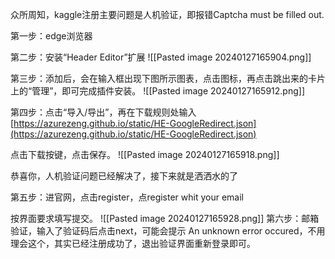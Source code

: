 众所周知，kaggle注册主要问题是人机验证，即报错Captcha must be filled out.

第一步：edge浏览器

第二步：安装“Header Editor”扩展
![[Pasted image 20240127165904.png]]

第三步：添加后，会在输入框出现下图所示图表，点击图标，再点击跳出来的卡片上的“管理”，即可完成插件安装。
![[Pasted image 20240127165912.png]]

第四步：点击“导入/导出”，再在下载规则处输入[https://azurezeng.github.io/static/HE-GoogleRedirect.json](https://azurezeng.github.io/static/HE-GoogleRedirect.json)

点击下载按键，点击保存。
![[Pasted image 20240127165918.png]]

恭喜你，人机验证问题已经解决了，接下来就是洒洒水的了

第五步：进官网，点击register，点register whit your email

按界面要求填写提交。
![[Pasted image 20240127165928.png]]
第六步：邮箱验证，输入了验证码后点击next，可能会提示 An unknown error occured，不用理会这个，其实已经注册成功了，退出验证界面重新登录即可。